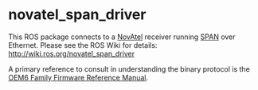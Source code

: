 # novatel_span_driver

This ROS package connects to a [NovAtel](http://www.novatel.com/) receiver running
[SPAN](http://www.novatel.com/span) over Ethernet. Please see the ROS Wiki for
details: http://wiki.ros.org/novatel_span_driver

A primary reference to consult in understanding the binary protocol is the
[OEM6 Family Firmware Reference Manual](http://www.novatel.com/assets/Documents/Manuals/om-20000129.pdf).
